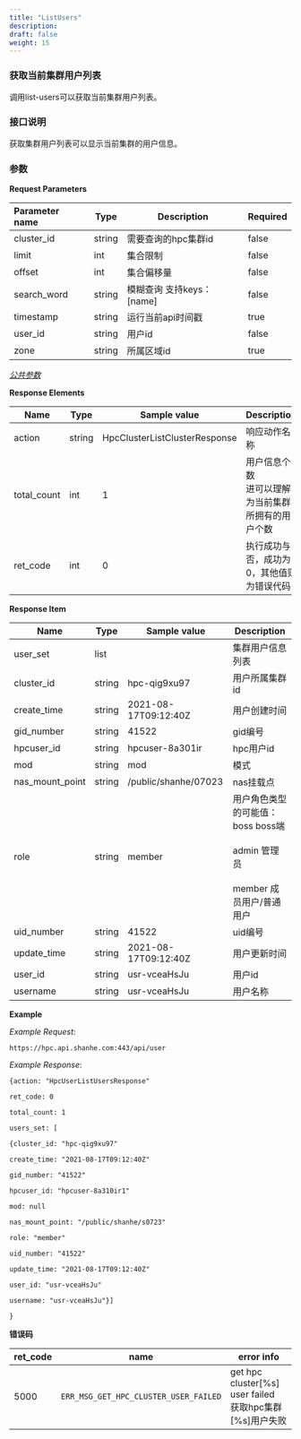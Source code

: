 ```yaml
---
title: "ListUsers"
description: 
draft: false
weight: 15
---
```


### 获取当前集群用户列表

调用list-users可以获取当前集群用户列表。

### **接口说明**

获取集群用户列表可以显示当前集群的用户信息。

### 参数

**Request Parameters**

| Parameter name | Type | Description               | Required |
| :-- | --- | --- | --- |
| cluster_id     | string | 需要查询的hpc集群id       | false  |
| limit          | int    | 集合限制                  | false             |
| offset         | int    | 集合偏移量                | false           |
| search_word    | string | 模糊查询 支持keys：[name] | false |
| timestamp      | string | 运行当前api时间戳         | true     |
| user_id        | string | 用户id                    | false               |
| zone           | string | 所属区域id                | true            |

[_公共参数_](../../../parameters/)

**Response Elements**

| Name | Type | Sample value | Description |
| --- | --- | --- | --- |
| action | string | HpcClusterListClusterResponse | 响应动作名称 |
| total_count | int | 1 | 用户信息个数<br>进可以理解为当前集群所拥有的用户个数</br> |
| ret_code | int | 0 | 执行成功与否，成功为0，其他值则为错误代码 |

**Response Item**

| Name            | Type   | Sample value         | Description                                                  |
| --------------- | ------ | -------------------- | ------------------------------------------------------------ |
| user_set        | list   |                      | 集群用户信息列表                                             |
| cluster_id      | string | hpc-qig9xu97         | 用户所属集群id                                               |
| create_time     | string | 2021-08-17T09:12:40Z | 用户创建时间                                                 |
| gid_number      | string | 41522                | gid编号                                                      |
| hpcuser_id      | string | hpcuser-8a301ir      | hpc用户id                                                    |
| mod             | string | mod                  | 模式                                                         |
| nas_mount_point | string | /public/shanhe/07023 | nas挂载点                                                    |
| role            | string | member               | 用户角色类型的可能值：<br>boss boss端</br><br>admin 管理员</br><br>member 成员用户/普通用户</br> |
| uid_number      | string | 41522                | uid编号                                                      |
| update_time     | string | 2021-08-17T09:12:40Z | 用户更新时间                                                 |
| user_id         | string | usr-vceaHsJu         | 用户id                                                       |
| username        | string | usr-vceaHsJu         | 用户名称                                                     |



**Example**

_Example Request_:

```
https://hpc.api.shanhe.com:443/api/user
```

_Example Response_:

```
{action: "HpcUserListUsersResponse"

ret_code: 0

total_count: 1

users_set: [

{cluster_id: "hpc-qig9xu97"

create_time: "2021-08-17T09:12:40Z"

gid_number: "41522"

hpcuser_id: "hpcuser-8a310ir1"

mod: null

nas_mount_point: "/public/shanhe/s0723"

role: "member"

uid_number: "41522"

update_time: "2021-08-17T09:12:40Z"

user_id: "usr-vceaHsJu"

username: "usr-vceaHsJu"}]

}
```

**错误码**

| ret_code | name                                  | error info                                                   |
| -------- | ------------------------------------- | ------------------------------------------------------------ |
| 5000     | `ERR_MSG_GET_HPC_CLUSTER_USER_FAILED` | get hpc cluster[%s] user failed<br>获取hpc集群[%s]用户失败</br> |

